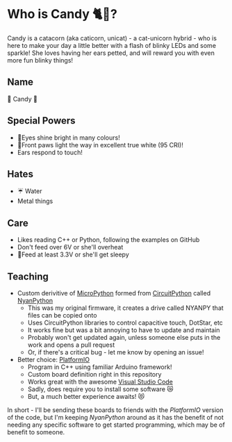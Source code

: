 # Who is Candy 🐈🦄?

Candy is a catacorn (aka caticorn, unicat) - a cat-unicorn hybrid - who is here to make your day a little better with a flash of blinky LEDs and some sparkle! She loves having her ears petted, and will reward you with even more fun blinky things!

## Name

🍭 Candy 🍬

## Special Powers

- 🌈Eyes shine bright in many colours!
- 🔦Front paws light the way in excellent true white (95 CRI)!
- Ears respond to touch!

## Hates

- ☔ Water
- Metal things

## Care

- Likes reading C++ or Python, following the examples on GitHub
- Don't feed over 6V or she'll overheat
- 🔋Feed at least 3.3V or she'll get sleepy

## Teaching

- Custom derivitive of [MicroPython](https://micropython.org/) formed from [CircuitPython](https://circuitpython.org/) called [NyanPython](https://github.com/GalaxyAllie/nyanpython)
  - This was my original firmware, it creates a drive called NYANPY that files can be copied onto
  - Uses CircuitPython libraries to control capacitive touch, DotStar, etc
  - It works fine but was a bit annoying to have to update and maintain
  - Probably won't get updated again, unless someone else puts in the work and opens a pull request
  - Or, if there's a critical bug - let me know by opening an issue!
- Better choice: [PlatformIO](https://platformio.org/)
  - Program in C++ using familiar Arduino framework!
  - Custom board definition right in this repository
  - Works great with the awesome [Visual Studio Code](https://code.visualstudio.com/)
  - Sadly, does require you to install some software 😿
  - But, a much better experience awaits! 😻

In short - I'll be sending these boards to friends with the _PlatformIO_ version of the code, but I'm keeping _NyanPython_ around as it has the benefit of not needing any specific software to get started programming, which may be of benefit to someone.